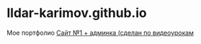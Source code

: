 # Ildar-karimov.github.io
Мое портфолио
[Сайт №1 + админка (сделан по видеоурокам](Ildar-karimov.github.io/ex2/)
